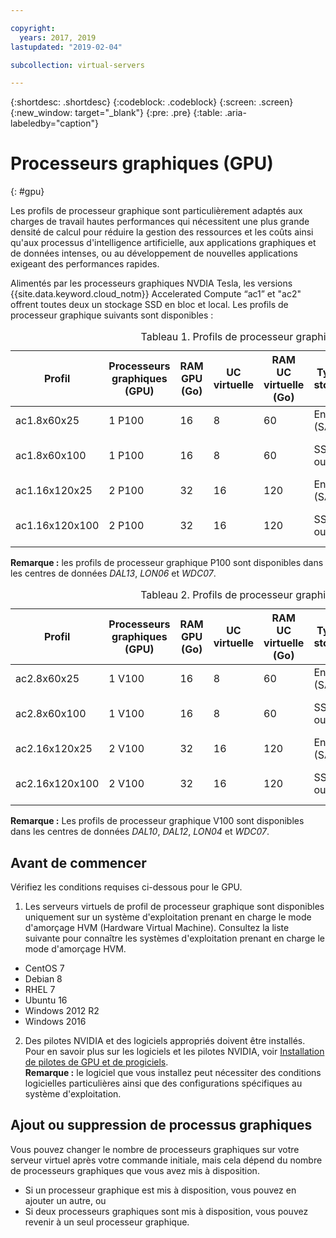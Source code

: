 ```yaml
---

copyright:
  years: 2017, 2019
lastupdated: "2019-02-04"

subcollection: virtual-servers

---
```


{:shortdesc: .shortdesc}
{:codeblock: .codeblock}
{:screen: .screen}
{:new_window: target="_blank"}
{:pre: .pre}
{:table: .aria-labeledby="caption"}

# Processeurs graphiques (GPU)
{: #gpu}

Les profils de processeur graphique sont particulièrement adaptés aux charges de travail hautes performances qui nécessitent une plus grande densité de calcul pour réduire la gestion des ressources et les coûts ainsi qu'aux processus d'intelligence artificielle, aux applications graphiques et de données intenses, ou au développement de nouvelles applications exigeant des performances rapides.

Alimentés par les processeurs graphiques NVDIA Tesla, les versions {{site.data.keyword.cloud_notm}} Accelerated Compute “ac1” et "ac2" offrent toutes deux un stockage SSD en bloc et local. Les profils de processeur graphique suivants sont disponibles :  

  <table>
<CAPTION>Tableau 1. Profils de processeur graphique P100</CAPTION>
<THEAD>
<TR>
<th>Profil</th>
<th>Processeurs graphiques (GPU)</th>
<th>RAM GPU (Go)</th>
<th>UC virtuelle</th>
<th>RAM UC virtuelle (Go)</th>
<th>Type de stockage</th>
<th>Disque d'amorçage (Go)</th>
<th>Disques secondaires (2 et 3) (Go)</th>
</TR>
</THEAD>
<TBODY>
<tr>
<td>ac1.8x60x25</td>
<td>1 P100</td>
<td>16</td>
<td>8</td>
<td>60</td>
<td>En bloc (SAN)</td>
<td>25</td>
<td>Aucun</td>
</tr>
<tr>
<td>ac1.8x60x100</td>
<td>1 P100</td>
<td>16</td>
<td>8</td>
<td>60</td>
<td>SSD local ou SAN</td>
<td>100</td>
<td>Aucun (SAN)<br>300 (local)</td>
</tr>
<tr>
<td>ac1.16x120x25</td>
<td>2 P100</td>
<td>32</td>
<td>16</td>
<td>120</td>
<td>En bloc (SAN)</td>
<td>25</td>
<td>Aucun</td>
</tr>
<tr>
<td>ac1.16x120x100</td>
<td>2 P100</td>
<td>32</td>
<td>16</td>
<td>120</td>
<td>SSD local ou SAN</td>
<td>100</td>
<td>Aucun (SAN)<br>600 (local)</td></tr>

</TBODY>
</table>

**Remarque :** les profils de processeur graphique P100 sont disponibles dans les centres de données _DAL13_, _LON06_ et _WDC07_.

<table>
<CAPTION>Tableau 2. Profils de processeur graphique V100</CAPTION>
<THEAD>
<TR>
<th>Profil</th>
<th>Processeurs graphiques (GPU)</th>
<th>RAM GPU (Go)</th>
<th>UC virtuelle</th>
<th>RAM UC virtuelle (Go)</th>
<th>Type de stockage</th>
<th>Disque d'amorçage (Go)</th>
<th>Disques secondaires (2 et 3) (Go)</th>
</TR>
</THEAD>
<TBODY>
<tr>
<td>ac2.8x60x25</td>
<td>1 V100</td>
<td>16</td>
<td>8</td>
<td>60</td>
<td>En bloc (SAN)</td>
<td>25</td>
<td>Aucun</td>
</tr>
<tr>
<td>ac2.8x60x100</td>
<td>1 V100</td>
<td>16</td>
<td>8</td>
<td>60</td>
<td>SSD local ou SAN</td>
<td>100</td>
<td>Aucun (SAN)<br>300 (local)</td>
</tr>
<tr>
<td>ac2.16x120x25</td>
<td>2 V100</td>
<td>32</td>
<td>16</td>
<td>120</td>
<td>En bloc (SAN)</td>
<td>25</td>
<td>Aucun</td>
</tr>
<tr>
<td>ac2.16x120x100</td>
<td>2 V100</td>
<td>32</td>
<td>16</td>
<td>120</td>
<td>SSD local ou SAN</td>
<td>100</td>
<td>Aucun (SAN)<br>600 (local)</td></tr>

</TBODY>
</table>

**Remarque :** Les profils de processeur graphique V100 sont disponibles dans les centres de données _DAL10_, _DAL12_, _LON04_ et _WDC07_.


## Avant de commencer
Vérifiez les conditions requises ci-dessous pour le GPU.

1. Les serveurs virtuels de profil de processeur graphique sont disponibles uniquement sur un système d'exploitation prenant en charge le mode d'amorçage HVM (Hardware Virtual Machine). Consultez la liste suivante pour connaître les systèmes d'exploitation prenant en charge le mode d'amorçage HVM.  
  - CentOS 7
  - Debian 8
  - RHEL 7
  - Ubuntu 16
  - Windows 2012 R2
  - Windows 2016

2. Des pilotes NVIDIA et des logiciels appropriés doivent être installés. Pour en savoir plus sur les logiciels et les pilotes NVIDIA, voir [Installation de pilotes de GPU et de progiciels](/docs/vsi?topic=virtual-servers-installing-gpu-drivers-and-software-packages).  
**Remarque :** le logiciel que vous installez peut nécessiter des conditions logicielles particulières ainsi que des configurations spécifiques au système d'exploitation.

## Ajout ou suppression de processus graphiques
Vous pouvez changer le nombre de processeurs graphiques sur votre serveur virtuel après votre commande initiale, mais cela dépend du nombre de processeurs graphiques que vous avez mis à disposition. 

- Si un processeur graphique est mis à disposition, vous pouvez en ajouter un autre, ou
- Si deux processeurs graphiques sont mis à disposition, vous pouvez revenir à un seul processeur graphique.
